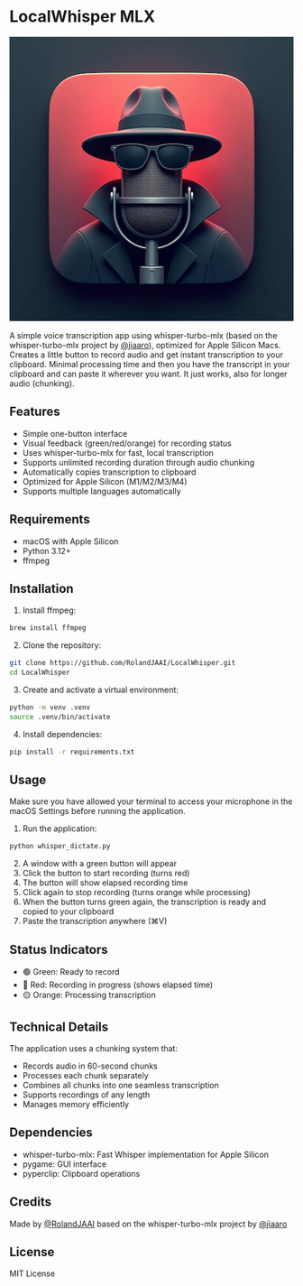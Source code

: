 # LocalWhisper MLX

<div align="center">
  <img src="mic_readme_icon.png" alt="LocalWhisper MLX Icon">
</div>

A simple voice transcription app using whisper-turbo-mlx (based on the whisper-turbo-mlx project by [@jiaaro](https://github.com/jiaaro)), optimized for Apple Silicon Macs. Creates a little button to record audio and get instant transcription to your clipboard. Minimal processing time and then you have the transcript in your clipboard and can paste it wherever you want. It just works, also for longer audio (chunking).


## Features

- Simple one-button interface
- Visual feedback (green/red/orange) for recording status
- Uses whisper-turbo-mlx for fast, local transcription
- Supports unlimited recording duration through audio chunking
- Automatically copies transcription to clipboard
- Optimized for Apple Silicon (M1/M2/M3/M4)
- Supports multiple languages automatically

## Requirements

- macOS with Apple Silicon
- Python 3.12+
- ffmpeg

## Installation

1. Install ffmpeg:
```bash
brew install ffmpeg
```

2. Clone the repository:
```bash
git clone https://github.com/RolandJAAI/LocalWhisper.git
cd LocalWhisper
```

3. Create and activate a virtual environment:
```bash
python -m venv .venv
source .venv/bin/activate
```

4. Install dependencies:
```bash
pip install -r requirements.txt
```

## Usage

Make sure you have allowed your terminal to access your microphone in the macOS Settings before running the application.
1. Run the application:
```bash
python whisper_dictate.py
```

2. A window with a green button will appear
3. Click the button to start recording (turns red)
4. The button will show elapsed recording time
5. Click again to stop recording (turns orange while processing)
6. When the button turns green again, the transcription is ready and copied to your clipboard
7. Paste the transcription anywhere (⌘V)

## Status Indicators

- 🟢 Green: Ready to record
- 🔴 Red: Recording in progress (shows elapsed time)
- 🟡 Orange: Processing transcription

## Technical Details

The application uses a chunking system that:
- Records audio in 60-second chunks
- Processes each chunk separately
- Combines all chunks into one seamless transcription
- Supports recordings of any length
- Manages memory efficiently

## Dependencies

- whisper-turbo-mlx: Fast Whisper implementation for Apple Silicon
- pygame: GUI interface
- pyperclip: Clipboard operations

## Credits

Made by [@RolandJAAI](https://github.com/RolandJAAI)
based on the whisper-turbo-mlx project by [@jiaaro](https://github.com/jiaaro)

## License

MIT License
